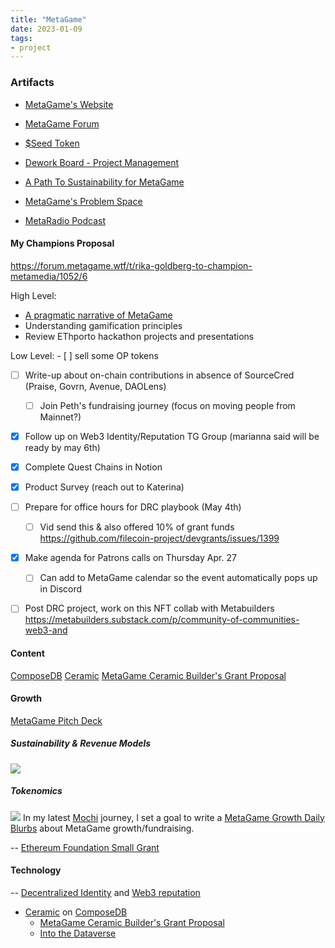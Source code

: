 ```yaml
---
title: "MetaGame"
date: 2023-01-09
tags:
- project
---
```

### Artifacts
- [MetaGame's Website](https://metagame.wtf/)

- [MetaGame Forum](https://forum.metagame.wtf/)

- [$Seed Token](https://www.coingecko.com/en/coins/metagame#:~:text=The-price-of-MetaGame-%28SEED,at-a-market-cap-of-%2D%29)

- [Dework Board - Project Management](https://app.dework.xyz/metagame-1)

- [A Path To Sustainability for MetaGame](https://meta-game.notion.site/A-Path-to-Sustainability-for-MetaGame-a1083b6e3a8444e1875a83966c47aeba)

- [MetaGame's Problem Space](https://www.notion.so/meta-game/Step-1-Identify-MetaGame-s-problem-space-41605c410c894f129ba21a233ca9ed2a?pvs=4)

- [MetaRadio Podcast](https://podcasters.spotify.com/pod/show/MetaGame/)

#### My Champions Proposal

https://forum.metagame.wtf/t/rika-goldberg-to-champion-metamedia/1052/6


High Level: 
- [A pragmatic narrative of MetaGame](/notes/A%20pragmatic%20narrative%20of%20MetaGame.md)
- Understanding gamification principles 
- Review EThporto hackathon projects and presentations

Low Level: 
	- [ ] sell some OP tokens
- [ ] Write-up about on-chain contributions in absence of SourceCred (Praise, Govrn, Avenue, DAOLens)
	- [ ] Join Peth's fundraising journey (focus on moving people from Mainnet?)
- [x] Follow up on Web3 Identity/Reputation TG Group (marianna said will be ready by may 6th)
- [x] Complete Quest Chains in Notion
- [x] Product Survey (reach out to Katerina)
- [ ] Prepare for office hours for DRC playbook (May 4th)
	- [ ] Vid send this & also offered 10% of grant funds https://github.com/filecoin-project/devgrants/issues/1399
- [x] Make agenda for Patrons calls on Thursday Apr. 27
	- [ ] Can add to MetaGame calendar so the event automatically pops up in Discord
- [ ] Post DRC project, work on this NFT collab with Metabuilders https://metabuilders.substack.com/p/community-of-communities-web3-and


#### Content
[ComposeDB](/notes/ComposeDB.md)
[Ceramic](/notes/Ceramic.md)
[MetaGame Ceramic Builder's Grant Proposal](/notes/MetaGame%20Ceramic%20Builder's%20Grant%20Proposal.md)

#### Growth
[MetaGame Pitch Deck](https://docs.google.com/presentation/d/1dPRBAGOgD_ZU0qmNillY1z5YquMzI5bM/edit#slide=id.p4)

##### Sustainability & Revenue Models
![](quartz/content/images/Pasted%20image%2020230505090939.png)

##### Tokenomics
![](quartz/content/images/Pasted%20image%2020230505091116.png)
In my latest [Mochi](/content/notes/Mochi.md) journey, I set a goal to write a [MetaGame Growth Daily Blurbs](/projects/MetaGame/MetaGame%20Growth%20Daily%20Blurbs%20-%20Mochi/MetaGame%20Growth%20Daily%20Blurbs.md) about MetaGame growth/fundraising. 

-- [Ethereum Foundation Small Grant](/projects/MetaGame/MetaGame%20Growth%20Daily%20Blurbs%20-%20Mochi/MetaGame%20Growth%20Daily%20Blurb%20April%203%202023.md)

#### Technology
-- [Decentralized Identity](/notes/Decentralized%20Identity.md) and [Web3 reputation](/notes/Web3%20reputation.md)
- [Ceramic](/notes/Ceramic.md) on [ComposeDB](/notes/ComposeDB.md)
	- [MetaGame Ceramic Builder's Grant Proposal](/notes/MetaGame%20Ceramic%20Builder's%20Grant%20Proposal.md)
	- [Into the Dataverse](/notes/Into%20the%20Dataverse.md)









	